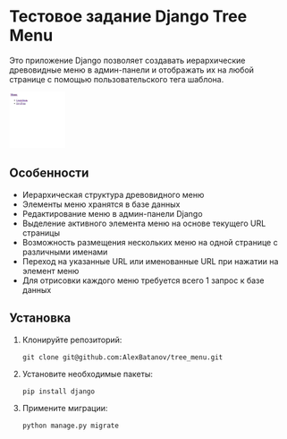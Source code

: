 # Тестовое задание Django Tree Menu

Это приложение Django позволяет создавать иерархические древовидные меню в админ-панели и отображать их на любой странице с помощью пользовательского тега шаблона.


<img src="https://github.com/AlexBatanov/tree_menu/blob/main/git_media/Запись%20экрана%20от%202024-02-21%2015-39-27.gif" width="100" height="100">

## Особенности
- Иерархическая структура древовидного меню
- Элементы меню хранятся в базе данных
- Редактирование меню в админ-панели Django
- Выделение активного элемента меню на основе текущего URL страницы
- Возможность размещения нескольких меню на одной странице с различными именами
- Переход на указанные URL или именованные URL при нажатии на элемент меню
- Для отрисовки каждого меню требуется всего 1 запрос к базе данных

## Установка
1. Клонируйте репозиторий:
   ```
   git clone git@github.com:AlexBatanov/tree_menu.git
   ```
2. Установите необходимые пакеты:
   ```
   pip install django
   ```
3. Примените миграции:
   ```
   python manage.py migrate
   ```
